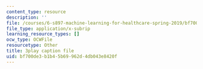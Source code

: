 ```yaml
---
content_type: resource
description: ''
file: /courses/6-s897-machine-learning-for-healthcare-spring-2019/bf700de3b1b45b69962d4db043e8420f_PKCMH5KOcxQ.vtt
file_type: application/x-subrip
learning_resource_types: []
ocw_type: OCWFile
resourcetype: Other
title: 3play caption file
uid: bf700de3-b1b4-5b69-962d-4db043e8420f
---
```

